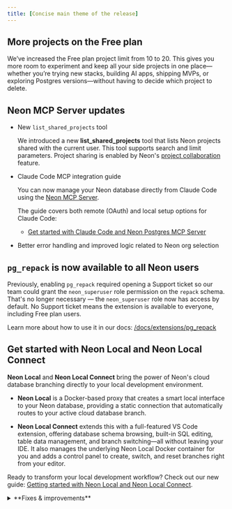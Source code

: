 ```yaml
---
title: [Concise main theme of the release]
---
```


## More projects on the Free plan

We’ve increased the Free plan project limit from 10 to 20. This gives you more room to experiment and keep all your side projects in one place—whether you’re trying new stacks, building AI apps, shipping MVPs, or exploring Postgres versions—without having to decide which project to delete.

## Neon MCP Server updates

- New `list_shared_projects` tool

  We introduced a new **list_shared_projects** tool that lists Neon projects shared with the current user. This tool supports search and limit parameters. Project sharing is enabled by Neon's [project collaboration](/docs/guides/project-collaboration-guide#invite-collaborators) feature.

- Claude Code MCP integration guide

  You can now manage your Neon database directly from Claude Code using the [Neon MCP Server](https://github.com/neondatabase/mcp-server-neon).

  The guide covers both remote (OAuth) and local setup options for Claude Code:
  - [Get started with Claude Code and Neon Postgres MCP Server](/guides/claude-code-mcp-neon)

- Better error handling and improved logic related to Neon org selection

## `pg_repack` is now available to all Neon users

Previously, enabling `pg_repack` required opening a Support ticket so our team could grant the `neon_superuser` role permission on the `repack` schema. That's no longer necessary — the `neon_superuser` role now has access by default. No Support ticket means the extension is available to everyone, including Free plan users.

Learn more about how to use it in our docs: [/docs/extensions/pg_repack](/docs/extensions/pg_repack)

## Get started with Neon Local and Neon Local Connect

**Neon Local** and **Neon Local Connect** bring the power of Neon's cloud database branching directly to your local development environment.

- **Neon Local** is a Docker-based proxy that creates a smart local interface to your Neon database, providing a static connection that automatically routes to your active cloud database branch.

- **Neon Local Connect** extends this with a full-featured VS Code extension, offering database schema browsing, built-in SQL editing, table data management, and branch switching—all without leaving your IDE. It also manages the underlying Neon Local Docker container for you and adds a control panel to create, switch, and reset branches right from your editor.

Ready to transform your local development workflow? Check out our new guide: [Getting started with Neon Local and Neon Local Connect](https://neon.com/guides/neon-local).

<details>

<summary>**Fixes & improvements**</summary>

- [Short bullet describing a fix or improvement.]
- [Another short bullet, if applicable.]

</details>
